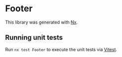# Footer

This library was generated with [Nx](https://nx.dev).

## Running unit tests

Run `nx test Footer` to execute the unit tests via [Vitest](https://vitest.dev/).
